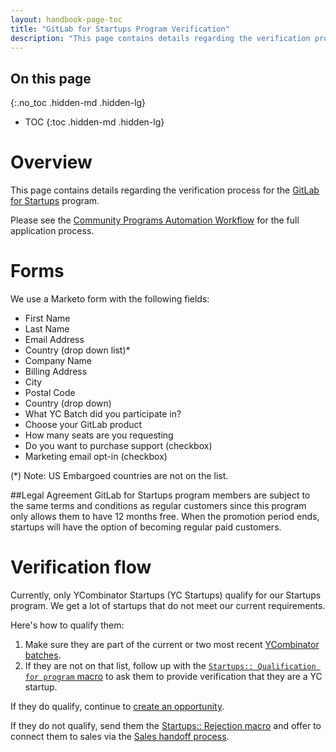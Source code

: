```yaml
---
layout: handbook-page-toc
title: "GitLab for Startups Program Verification"
description: "This page contains details regarding the verification process for the GitLab for Startups program."
---
```


## On this page
{:.no_toc .hidden-md .hidden-lg}

- TOC
{:toc .hidden-md .hidden-lg}

# Overview
This page contains details regarding the verification process for the [GitLab for Startups](/solutions/startups/) program.

Please see the [Community Programs Automation Workflow](/handbook/marketing/community-relations/community-operations/automated-community-programs/#phase-1-verification) for the full application process.

# Forms
We use a Marketo form with the following fields:

- First Name
- Last Name
- Email Address
- Country (drop down list)*
- Company Name
- Billing Address
- City
- Postal Code
- Country (drop down)
- What YC Batch did you participate in?
- Choose your GitLab product
- How many seats are you requesting
- Do you want to purchase support (checkbox)
- Marketing email opt-in (checkbox)

(*) Note: US Embargoed countries are not on the list.

##Legal Agreement
GitLab for Startups program members are subject to the same terms and conditions as regular customers since this program only allows them to have 12 months free. When the promotion period ends, startups will have the option of becoming regular paid customers.

# Verification flow

Currently, only YCombinator Startups (YC Startups) qualify for our Startups program. We get a lot of startups that do not meet our current requirements.

Here's how to qualify them:

 1. Make sure they are part of the current or two most recent [YCombinator batches](https://www.ycombinator.com/companies/).
 1. If they are not on that list, follow up with the [`Startups:: Qualification for program` macro](/handbook/marketing/community-relations/community-operations/community-program-applications/#asking-for-a-proof-for-the-current-batch-participants) to ask them to provide verification that they are a YC startup.

If they do qualify, continue to [create an opportunity](/handbook/marketing/community-relations/community-operations/community-program-applications/#step-2-create-an-opportunity).

If they do not qualify, send them the [Startups:: Rejection macro](https://about.gitlab.com/handbook/marketing/community-relations/community-operations/automated-community-programs/community-program-applications/email-and-zendesk-macros/#startups-startups-rejection) and offer to connect them to sales via the [Sales handoff process](/handbook/marketing/community-relations/community-operations/community-program-applications/#handoff-process-to-sales).
